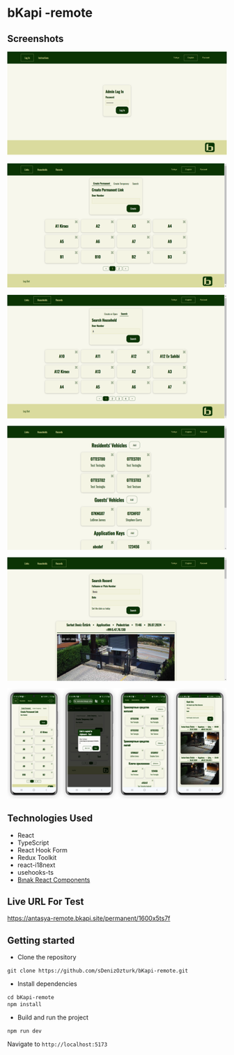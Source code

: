 # bKapi -remote

## Screenshots

![](./images/ss_1.png)

![](./images/ss_2.png)

![](./images/ss_3.png)

![](./images/ss_4.png)

![](./images/ss_5.png)

![](./images/ss_6.png)

## Technologies Used

- React
- TypeScript
- React Hook Form
- Redux Toolkit
- react-i18next
- usehooks-ts
- [Bınak React Components](https://github.com/sDenizOzturk/binak-react-components)

## Live URL For Test

https://antasya-remote.bkapi.site/permanent/1600x5ts7f

## Getting started

- Clone the repository

```
git clone https://github.com/sDenizOzturk/bKapi-remote.git
```

- Install dependencies

```
cd bKapi-remote
npm install
```

- Build and run the project

```
npm run dev
```

Navigate to `http://localhost:5173`
